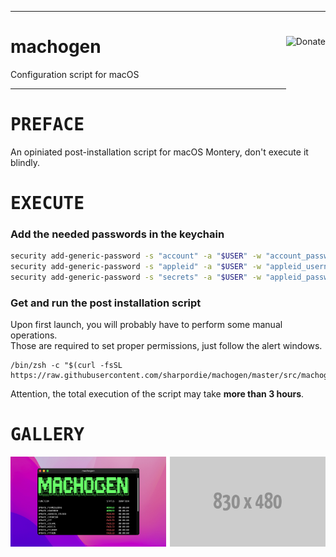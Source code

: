 <hr><div>
<a href="https://ko-fi.com/sharpordie" target="_blank"><img align="right" height="91px" alt="Donate" src="https://user-images.githubusercontent.com/72373746/204102533-cc38d6db-cdd6-471b-ad08-1b6d5f7ea96f.png"></a>
<h1>machogen</h1>
<p>Configuration script for macOS</p>
</div><hr>

<h1><samp>PREFACE</samp></h1>

An opiniated post-installation script for macOS Montery, don't execute it blindly.

<h1><samp>EXECUTE</samp></h1>

### Add the needed passwords in the keychain

```sh
security add-generic-password -s "account" -a "$USER" -w "account_password"
security add-generic-password -s "appleid" -a "$USER" -w "appleid_username"
security add-generic-password -s "secrets" -a "$USER" -w "appleid_password"
```

### Get and run the post installation script

Upon first launch, you will probably have to perform some manual operations.  
Those are required to set proper permissions, just follow the alert windows.

```shell
/bin/zsh -c "$(curl -fsSL https://raw.githubusercontent.com/sharpordie/machogen/master/src/machogen.sh)"
```

Attention, the total execution of the script may take **more than 3 hours**.

<h1><samp>GALLERY</samp></h1>

<a href="assets/img1.png"><img src="assets/img1.png" width="49.5%"/></a><a><img src="assets/none.png" width="1%"/></a><a href="assets/img2.png"><img src="assets/img2.png" width="49.5%"/></a>
